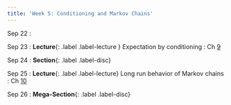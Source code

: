 ```yaml
---
title: 'Week 5: Conditioning and Markov Chains'
---
```


Sep 22
: 

Sep 23
: **Lecture**{: .label .label-lecture } Expectation by conditioning
    : Ch [9](http://prob140.org/textbook/content/Chapter_09/00_Conditioning_Revisited.html)

Sep 24
: **Section**{: .label .label-disc}

Sep 25
: **Lecture**{: .label .label-lecture} Long run behavior of Markov chains
    : Ch [10](http://prob140.org/textbook/content/Chapter_10/00_Markov_Chains.html)

Sep 26
: **Mega-Section**{: .label .label-disc}